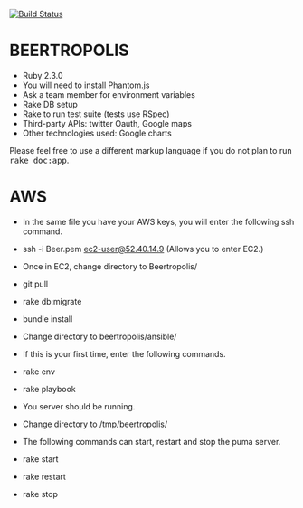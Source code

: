[![Build Status](https://secure.travis-ci.org/Javi-Rev/Beertropolis.png?branch=master)](http://travis-ci.org/Javi-Rev/Beertropolis)

BEERTROPOLIS
============

* Ruby 2.3.0
* You will need to install Phantom.js
* Ask a team member for environment variables
* Rake DB setup
* Rake to run test suite (tests use  RSpec)
* Third-party APIs: twitter Oauth, Google maps
* Other technologies used: Google charts

Please feel free to use a different markup language if you do not plan to run
<tt>rake doc:app</tt>.

AWS
===

* In the same file you have your AWS keys, you will enter the following ssh command.

* ssh -i Beer.pem ec2-user@52.40.14.9  (Allows you to enter EC2.)

* Once in EC2, change directory to Beertropolis/

* git pull

* rake db:migrate

* bundle install

* Change directory to beertropolis/ansible/

* If this is your first time, enter the following commands.

* rake env

* rake playbook

* You server should be running.

* Change directory to /tmp/beertropolis/

* The following commands can start, restart and stop the puma server.

* rake start

* rake restart

* rake stop
